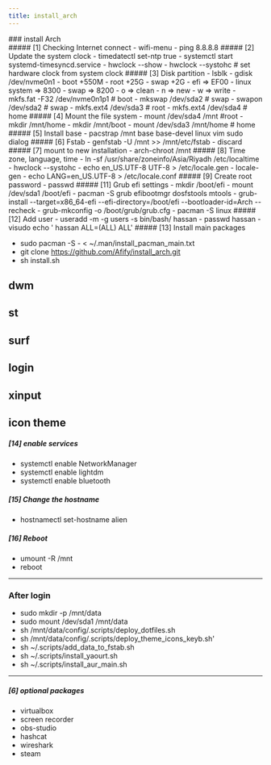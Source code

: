 ```yaml
---
title: install_arch
---
```


<article markdown="1">
### install Arch
</article>

<article markdown="1">
##### [1] Checking Internet connect
- wifi-menu
- ping 8.8.8.8
##### [2]  Update the system clock
- timedatectl set-ntp true
- systemctl start systemd-timesyncd.service
- hwclock --show
- hwclock --systohc # set hardware clock from system clock
##### [3]  Disk partition
- lsblk
- gdisk /dev/nvme0n1
- boot         +550M
- root         +25G
- swap         +2G
- efi          => EF00
- linux system => 8300
- swap         => 8200
- o            => clean
- n            => new
- w            => write
- mkfs.fat -F32 /dev/nvme0n1p1     # boot
- mkswap /dev/sda2            # swap
- swapon /dev/sda2            # swap
- mkfs.ext4 /dev/sda3         # root
- mkfs.ext4 /dev/sda4         # home
#####  [4]  Mount the file system
- mount /dev/sda4 /mnt            #root
- mkdir /mnt/home
- mkdir /mnt/boot
- mount /dev/sda3 /mnt/home       # home
##### [5]  Install base
- pacstrap /mnt base base-devel linux vim sudo dialog
 ##### [6]  Fstab
 - genfstab -U /mnt >> /mnt/etc/fstab
 - discard
 ##### [7] mount to new installation
 - arch-chroot /mnt
 ##### [8]  Time zone, language, time
 - ln -sf /usr/share/zoneinfo/Asia/Riyadh /etc/localtime
 - hwclock --systohc
 - echo en_US.UTF-8 UTF-8 > /etc/locale.gen
 - locale-gen
 - echo LANG=en_US.UTF-8 > /etc/locale.conf
 ##### [9] Create root password
 - passwd
 ##### [11]  Grub efi settings
 - mkdir /boot/efi
 - mount /dev/sda1 /boot/efi
 - pacman -S grub efibootmgr dosfstools mtools
 - grub-install --target=x86_64-efi --efi-directory=/boot/efi --bootloader-id=Arch --recheck
 - grub-mkconfig -o /boot/grub/grub.cfg
 - pacman -S linux
 ##### [12] Add user
 - useradd -m -g users -s bin/bash/ hassan
 - passwd hassan
 - visudo echo ' hassan ALL=(ALL) ALL' 
 ##### [13] Install main packages

 - sudo pacman -S - < ~/.man/install_pacman_main.txt
 - git clone https://github.com/Afify/install_arch.git
 - sh install.sh

# dwm
# st
# surf
# login
# xinput
# icon theme

 ##### [14] enable services
 - systemctl enable NetworkManager
 - systemctl enable lightdm
 - systemctl enable bluetooth
 ##### [15] Change the hostname
 - hostnamectl set-hostname alien
 ##### [16] Reboot
 - umount -R /mnt
 - reboot
 ------
 ### After login
 - sudo mkdir -p /mnt/data
 - sudo mount /dev/sda1 /mnt/data
 - sh /mnt/data/config/.scripts/deploy_dotfiles.sh
 - sh /mnt/data/config/.scripts/deploy_theme_icons_keyb.sh'
 - sh ~/.scripts/add_data_to_fstab.sh
 - sh ~/.scripts/install_yaourt.sh
 - sh ~/.scripts/install_aur_main.sh
 ---
 ##### [6] optional packages
 - virtualbox
 - screen recorder
 - obs-studio
 - hashcat
 - wireshark
 - steam
</article>
